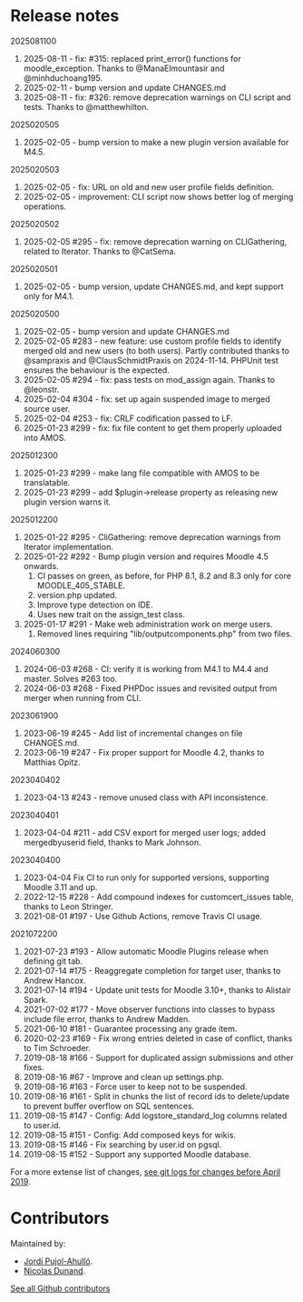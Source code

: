 Release notes
=============

2025081100

1. 2025-08-11 - fix: #315: replaced print_error() functions for moodle_exception. Thanks to @ManaElmountasir and @minhduchoang195.
2. 2025-02-11 - bump version and update CHANGES.md
3. 2025-08-11 - fix: #326: remove deprecation warnings on CLI script and tests. Thanks to @matthewhilton.

2025020505

1. 2025-02-05 - bump version to make a new plugin version available for M4.5.

2025020503

1. 2025-02-05 - fix: URL on old and new user profile fields definition.
2. 2025-02-05 - improvement: CLI script now shows better log of merging operations.

2025020502

1. 2025-02-05 #295 - fix: remove deprecation warning on CLIGathering, related to Iterator. Thanks to @CatSema. 

2025020501

1. 2025-02-05 - bump version, update CHANGES.md, and kept support only for M4.1.

2025020500

1. 2025-02-05 - bump version and update CHANGES.md
2. 2025-02-05 #283 - new feature: use custom profile fields to identify merged old and new users (to both users). Partly contributed thanks to @sampraxis and @ClausSchmidtPraxis on 2024-11-14. PHPUnit test ensures the behaviour is the expected.
3. 2025-02-05 #294 - fix: pass tests on mod_assign again. Thanks to @leonstr.
4. 2025-02-04 #304 - fix: set up again suspended image to merged source user.
5. 2025-02-04 #253 - fix: CRLF codification passed to LF.
6. 2025-01-23 #299 - fix: fix file content to get them properly uploaded into AMOS.

2025012300

1. 2025-01-23 #299 - make lang file compatible with AMOS to be translatable.
2. 2025-01-23 #299 - add $plugin->release property as releasing new plugin version warns it.

2025012200

1. 2025-01-22 #295 - CliGathering: remove deprecation warnings from Iterator implementation.
2. 2025-01-22 #292 - Bump plugin version and requires Moodle 4.5 onwards.
   1. CI passes on green, as before, for PHP 8.1, 8.2 and 8.3 only for core MOODLE_405_STABLE.
   2. version.php updated.
   3. Improve type detection on IDE. 
   4. Uses new trait on the assign_test class.
3. 2025-01-17 #291 - Make web administration work on merge users.
   1. Removed lines requiring "lib/outputcomponents.php" from two files. 

2024060300

1. 2024-06-03 #268 - CI: verify it is working from M4.1 to M4.4 and master. Solves #263 too.
2. 2024-06-03 #268 - Fixed PHPDoc issues and revisited output from merger when running from CLI.

2023061900

1. 2023-06-19 #245 - Add list of incremental changes on file CHANGES.md.
2. 2023-06-19 #247 - Fix proper support for Moodle 4.2, thanks to Matthias Opitz.

2023040402

1. 2023-04-13 #243 - remove unused class with API inconsistence.

2023040401

1. 2023-04-04 #211 - add CSV export for merged user logs; added mergedbyuserid field, thanks to Mark Johnson.

2023040400

1. 2023-04-04 Fix CI to run only for supported versions, supporting Moodle 3.11 and up.
2. 2022-12-15 #228 - Add compound indexes for customcert_issues table, thanks to Leon Stringer.
3. 2021-08-01 #197 - Use Github Actions, remove Travis CI usage.

2021072200

1. 2021-07-23 #193 - Allow automatic Moodle Plugins release when defining git tab.
2. 2021-07-14 #175 - Reaggregate completion for target user, thanks to Andrew Hancox.
3. 2021-07-14 #194 - Update unit tests for Moodle 3.10+, thanks to Alistair Spark.
4. 2021-07-02 #177 - Move observer functions into classes to bypass include file error, thanks to Andrew Madden.
5. 2021-06-10 #181 - Guarantee processing any grade item.
6. 2020-02-23 #169 - Fix wrong entries deleted in case of conflict, thanks to Tim Schroeder.
7. 2019-08-18 #166 - Support for duplicated assign submissions and other fixes.
8. 2019-08-16 #67 - Improve and clean up settings.php.
9. 2019-08-16 #163 - Force user to keep not to be suspended.
10. 2019-08-16 #161 - Split in chunks the list of record ids to delete/update to prevent buffer overflow on SQL sentences.
11. 2019-08-15 #147 - Config: Add logstore_standard_log columns related to user.id.
12. 2019-08-15 #151 - Config: Add composed keys for wikis.
13. 2019-08-15 #146 - Fix searching by user.id on pgsql.
14. 2019-08-15 #152 - Support any supported Moodle database.

For a more extense list of changes, [see git logs for changes before April 2019](https://github.com/jpahullo/moodle-tool_mergeusers/commits/master).

Contributors
============

Maintained by:

* [Jordi Pujol-Ahulló](https://www.urv.cat).
* [Nicolas Dunand](https://moodle.org/plugins/browse.php?list=contributor&id=141933).

[See all Github contributors](https://github.com/jpahullo/moodle-tool_mergeusers/graphs/contributors)
